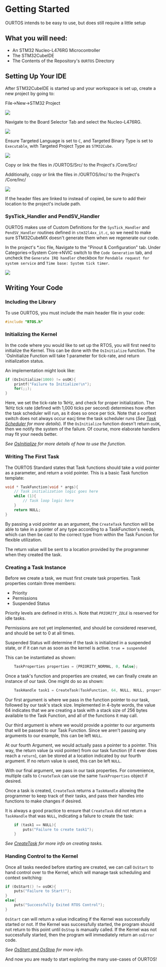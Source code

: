 # Getting Started

OURTOS intends to be easy to use, but does still require a little setup

## What you will need:

- An STM32 Nucleo-L476RG Microcontroller
- The STM32CubeIDE
- The Contents of the Repository's `OURTOS` Directory

## Setting Up Your IDE

After STM32CubeIDE is started up and your workspace is set up, create a new project by going to:

File->New->STM32 Project 

![](./../media/gettingStarted1.png)

Navigate to the Board Selector Tab and select the Nucleo-L476RG.

![](./../media/gettingStarted2.png)

Ensure Targeted Language is set to `C`, and Targeted Binary Type is set to `Executable`, with Targeted Project Type as `STM32Cube`.

![](./../media/gettingStarted3.png)

Copy or link the files in /OURTOS/Src/ to the Project's /Core/Src/

Additionally, copy or link the files in /OURTOS/Inc/ to the Project's /Core/Inc/

![](./../media/gettingStarted4.png)

If the header files are linked to instead of copied, be sure to add their location to the project's include path.

### SysTick_Handler and PendSV_Handler

OURTOS makes use of Custom Definitions for the `SysTick_Handler` and `PendSV_Handler` routines defined in `stm32l4xx_it.c`, so we need to make sure STM32CubeMX doesn't generate them when we regenerate our code.

In the project's *.ioc file, Navigate to the "Pinout & Configuration" tab. Under Categories->System Core->NVIC switch to the `Code Generation` tab, and uncheck the `Generate IRQ handler` checkbox for `Pendable request for system service` and `Time base: System tick timer`.

![](./../media/gettingStarted5.png)


## Writing Your Code

### Including the Library

To use OURTOS, you must include the main header file in your code:

```C
#include "RTOS.h"
```

### Initializing the Kernel


In the code where you would like to set up the RTOS, you will first need to initialize the Kernel. This can be done with the `OsInitialize` function. The `OsInitialize Function will take 1 parameter for tick-rate, and return initialization status.

An implementation might look like:

```C
if (OsInitialize(1000) != osOK){
    printf("Failure to Initialize!\n");
    for(;;);
}
```

Here, we set the tick-rate to 1kHz, and check for proper initialization. The 1kHz tick rate (defined with 1,000 ticks per second) determines how often the task scheduler will run, as it does so once per tick. Note that a context switch does not always occur eacj time the task scheduler runs (*See [Task Scheduler](./../Task%20Scheduler/Scheduler.md) for more details*). If the `OsInitialize` function doesn't return `osOK`, then we notify the system of the failure. Of course, more elaborate handlers may fit your needs better.

*See [OsInitialize](./../Functions/OsInitialize.md) for more details of how to use the function.*


### Writing The First Task

The OURTOS Standard states that Task functions should take a void pointer as a parameter, and return a void pointer. This is a basic Task function template:

```C
void * TaskFunction(void * args){
    // Task initialization logic goes here
    while (1){
        // Task loop logic here
    }
    return NULL;
}
```

By passing a void pointer as an argument, the `CreateTask` function will be able to take in a pointer of any type according to a TaskFunction's needs, which can then be cast to the correct type from within the Task Funcion for flexible utilization.

The return value will be sent to a location provided by the programmer when they created the task.

### Creating a Task Instance

Before we create a task, we must first create task properties. Task properties contain three members: 

- Priority
- Permissions
- Suspended Status

Priority levels are defined in `RTOS.h`. Note that *`PRIORITY_IDLE`* is reserved for idle tasks.

Permissions are not yet implemented, and should be considered reserved, and should be set to 0 at all times.

Suspended Status will determine if the task is initialized in a suspended state, or if it can run as soon as the kernel is active. `true = suspended`

This can be instantiated as shown:

```C
    TaskProperties properties = {PRIORITY_NORMAL, 0, false};
```

Once a task's function and properties are created, we can finally create an instance of our task. One might do so as shown:

```C
    TaskHandle task1 = CreateTask(TaskFunction, 64, NULL, NULL, properties);
```

Our first argument is where we pass in the function pointer to our task, followed by our task's stack size. Implemented in 4-byte words, the value 64 indicates that we are creating a task with a stack size of 256 bytes available to the Task Function, and all of the functions it may call.

Our third argument is where we would provide a pointer to our arguments that will be passed to our Task Function. Since we aren't passing any arguments to our example, this can be left `NULL`.

At our fourth Argument, we would actually pass a pointer to a pointer. This way, the return value (a void pointer) from our task function (if it ever does reach a `return`), can be stored at a location indicated by our fourth argument. If no return value is used, this can be left `NULL`.

With our final argument, we pass in our task properties. For convenience, multiple calls to `CreateTask` can use the same `TaskProperties` object if desired.

Once a task is created, `CreateTask` returns a `TaskHandle` allowing the programmer to keep track of their tasks, and pass their handles into functions to make changes if desired.

It is always a good practice to ensure that `CreateTask` did not return a `TaskHandle` that was `NULL`, indicating a failure to create the task:

```C
    if (task1 == NULL){
        puts("Failure to create task1");
    }
```

*See [CreateTask](./../Functions/CreateTask.md) for more info on creating tasks.*

### Handing Control to the Kernel

Once all tasks needed before starting are created, we can call `OsStart` to hand control over to the Kernel, which will manage task scheduling and context switching:

```C
if (OsStart() != osOK){
    puts("Failure to Start!");
}
else{
    puts("Successfully Exited RTOS Control");
}
```

`OsStart` can will return a value indicating if the Kernel was successfully started or not. If the Kernel was successfully started, the program should not return to this point until `OsStop` is manually called. If the Kernel was not successfully started, then the program will immediately return an `osError` code.

*See [OsStart and OsStop](./../Functions/OsStart.md) for more info.*

And now you are ready to start exploring the many use-cases of OURTOS!